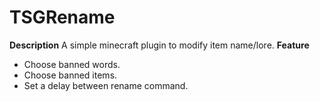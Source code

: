 # TSGRename
<b>Description</b>
A simple minecraft plugin to modify item name/lore.
<b>Feature</b>
- Choose banned words.
- Choose banned items.
- Set a delay between rename command.

